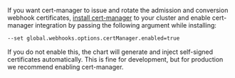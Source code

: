 If you want cert-manager to issue and rotate the admission and conversion webhook certificates, [install cert-manager](https://cert-manager.io/docs/installation/) to your cluster and enable cert-manager integration by passing the following argument while installing: 

```bash
--set global.webhooks.options.certManager.enabled=true
```

If you do not enable this, the chart will generate and inject self-signed certificates automatically. This is fine for development, but for production we recommend enabling cert-manager.